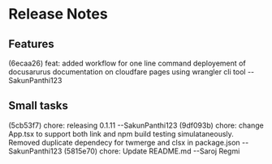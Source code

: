 
# Release Notes

## Features
(6ecaa26) feat: added workflow for one line command deployement of docusarurus documentation on cloudfare pages using wrangler cli tool --SakunPanthi123

## Small tasks
(5cb53f7) chore: releasing 0.1.11 --SakunPanthi123
(9df093b) chore: change App.tsx to support both link and npm build testing simulataneously. Removed duplicate dependecy for twmerge and clsx in package.json --SakunPanthi123
(5815e70) chore: Update README.md --Saroj Regmi


